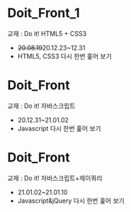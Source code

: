 <h1>Doit_Front_1</h1>
교재 : Do it! HTML5 + CSS3
<br>
<ul>
  <li><del>20.08.19</del>20.12.23~12.31</li>
  <li>HTML5, CSS3 다시 한번 훑어 보기</li>
</ul>

<h1>Doit_Front</h1>
교재 : Do it! 자바스크립트
<br>
<ul>
  <li>20.12.31~21.01.02</li>
  <li>Javascript 다시 한번 훑어 보기</li>
</ul>

<h1>Doit_Front</h1>
교재 : Do it! 자바스크립트+제이쿼리
<br>
<ul>
  <li>21.01.02~21.01.10</li>
  <li>Javascript&jQuery 다시 한번 훑어 보기</li>
</ul>

